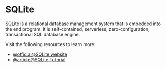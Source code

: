 # SQLite

SQLite is a relational database management system that is embedded into the end program. It is self-contained, serverless, zero-configuration, transactional SQL database engine.

Visit the following resources to learn more:

- [@official@SQLite website](https://www.sqlite.org/index.html)
- [@article@SQLite Tutorial](https://www.sqlitetutorial.net/)